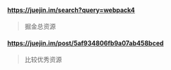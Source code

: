 #### https://juejin.im/search?query=webpack4
> 掘金总资源
#### https://juejin.im/post/5af934806fb9a07ab458bced
> 比较优秀资源
